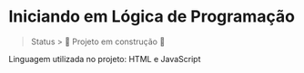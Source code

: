 <h1> Iniciando em Lógica de Programação </h1>

>Status > :construction: Projeto em construção :construction:

Linguagem utilizada no projeto: HTML e JavaScript
